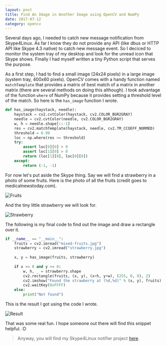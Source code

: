 ```yaml
---
layout: post
title: Find An Image in Another Image using OpenCV and NumPy
date: 2017-07-12
category: opencv
---
```


Several days ago, I needed to catch new message notification from Skype4Linux. As far I know they do not provide any API (like dbus or HTTP API like Skype 4.3 native) to catch new message event. So I deciced to monitor the system tray of my desktop and look for the unread icon that Skype shows. Finally I had myself written a tiny Python script that serves the purpose.

As a first step, I had to find a small image (24x24 pixels) in a large image (system tray, 400x60 pixels). OpenCV comes with a handy function named `matchTemplate` that provides a matrix of best match of a matrix in another matrix (there are several methods on doing this although). I took advantage of the function `where` of NumPy because it provides setting a threshold level of the match. So here is the `has_image` function I wrote.

```python
def has_image(haystack, needle):
    haystack = cv2.cvtColor(haystack, cv2.COLOR_BGR2GRAY)
    needle = cv2.cvtColor(needle, cv2.COLOR_BGR2GRAY)
    w, h = needle.shape[::-1]
    res = cv2.matchTemplate(haystack, needle, cv2.TM_CCOEFF_NORMED)
    threshold = 0.99
    loc = np.where(res >= threshold)
    try:
        assert loc[0][0] > 0
        assert loc[1][0] > 0
        return (loc[1][0], loc[0][0])
    except:
        return (-1, -1)
```

For now let's put aside the Skype thing. Say we will find a strawberry in a photo of some fruits. Here is the photo of all the fruits (credit goes to medicalnewstoday.com).

![Fruits](http://i.imgur.com/WvJG9i1.jpg)

And the tiny little strawberry we will look for.


![Strawberry](http://i.imgur.com/V3YYpTq.jpg)

The following is my final code to find out the image and draw a rectangle over it.

```python
if __name__ == "__main__":
    fruits = cv2.imread("mixed-fruits.jpg")
    strawberry = cv2.imread("strawberry.jpg")
    
    x, y = has_image(fruits, strawberry)
    
    if x >= 0 and y >= 0:
        w, h, _ = strawberry.shape
        cv2.rectangle(fruits, (x, y), (x+h, y+w), (255, 0, 0), 2)
        cv2.imshow("Found the strawberry at (%d,%d)" % (x, y), fruits)
        cv2.waitKey(0xFFFF)
    else:
        print("Not found")
```

This is the result I got using the code I wrote.

![Result](http://i.imgur.com/IGToZqI.png)

That was some real fun. I hope someone out there will find this snippet helpful. :D

> Anyway, you will find my Skype4Linux notifier project [here](https://github.com/minhazul-haque/skype4linux-notifier).
